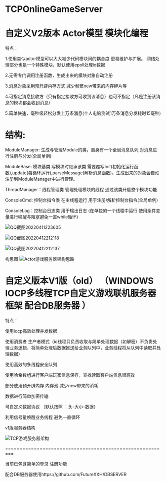 # TCPOnlineGameServer
自定义V2版本  Actor模型 模块化编程
=========================================================
特点：

1.使用类似actor模型可以大大减少代码模块间的耦合度 更易维护与扩展。
网络处理部分也是一个特殊模块，默认使用epoll处理io数据

2.无需专门调用注册函数，生成出来的模块对象自动注册

3.消息对象采用预开辟内存方式  减少频繁new带来的内存碎片等

4.可指定消息接收方（只有指定接收方可收到该消息）也可不指定（凡是注册该消息的模块都会收到消息）

5.简单快速，毫秒级轻松分发上万条消息(个人电脑测试1万条消息分发耗时15毫秒)

结构:
===

ModuleManager:  生成与管理Module的类，自身有一个全局消息队列,对消息进行注册与分发(全局单例) 

ModuleBase: 模块基类 写模块时继承该类 需要覆写Init(初始化运行函数),update(每循环运行),parseMessage(解析消息函数)。生成出来的对象会自动注册到ModuleManager中进行管理。

ThreadManager：线程管理类 管理处理模块的线程 通过该类开启整个模块功能

ConsoleCmd: 控制台指令类 在主线程运行 用于注册/解析控制台指令(全局单例)

ConsoleLog：控制台日志类 用于输出日志 (在单独的一个线程中运行 使用条件变量进行唤醒与阻塞避免一直while循环)



![QQ截图20220411223605](https://user-images.githubusercontent.com/60800578/162763181-13c2f4b0-0831-4632-9b12-ffe26ca28b10.png)

![QQ截图20220412212118](https://user-images.githubusercontent.com/60800578/162972803-ca26a5e6-d681-4bb4-8c99-3b359288720e.png)

![QQ截图20220412212137](https://user-images.githubusercontent.com/60800578/162972814-19393cbd-97c4-4abf-a5d0-37ceb655cf4c.png)







构思图
![Actor游戏服务器架构思路](https://user-images.githubusercontent.com/60800578/162977469-b3b7e43b-7d07-4139-8e27-8d3414ff6932.png)








自定义版本V1版（old） （WINDOWS IOCP多线程TCP自定义游戏联机服务器框架 配合DB服务器 ）
===========================================================================

特点：

使用iocp高效处理并发数据

使用消费者 生产者模式（io线程只负责收取与简单处理数据（如解密）不负责处理业务逻辑，将简单处理后数据推送给业务队列中，业务线程将从队列中读取并处理数据）

使用高效的多线程安全队列

使用哈希数组进行客户端玩家信息保存，查找读取客户端信息很高效

部分使用预开辟内存 内存池 减少new带来的消耗

数据进行简单加密传输

可自定义数据协议   （默认按照 ：头-大小-数据）

利用信号量唤醒业务线程 避免一直循环



v1版服务器结构


![TCP游戏服务器架构](https://user-images.githubusercontent.com/60800578/135739241-7277575f-26ab-4210-9521-9185c0da1b95.png)

=========================================================

当前已包含简单的登录 注册功能

配合DB服务器使用https://github.com/FutureXXH/DBSERVER





